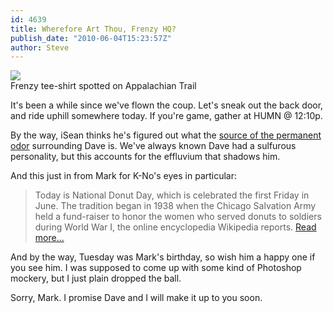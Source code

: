 ```yaml
---
id: 4639
title: Wherefore Art Thou, Frenzy HQ?
publish_date: "2010-06-04T15:23:57Z"
author: Steve
---
```

[![](http://www.flagstafffrenzy.org/wp-content/uploads/2010/06/jh-frenzy-tee.jpg)](http://www.flagstafffrenzy.org/wp-content/uploads/2010/06/jh-frenzy-tee.jpg)  
Frenzy tee-shirt spotted on Appalachian Trail

It's been a while since we've flown the coup. Let's sneak out the back door, and ride uphill somewhere today. If you're game, gather at HUMN @ 12:10p.

By the way, iSean thinks he's figured out what the [source of the permanent odor](http://www.engadget.com/2010/06/03/fraunhofer-developing-bike-helmets-and-other-products-that-sti/) surrounding Dave is. We've always known Dave had a sulfurous personality, but this accounts for the effluvium that shadows him.

And this just in from Mark for K-No's eyes in particular:

> Today is National Donut Day, which is celebrated the first Friday in June. The tradition began in 1938 when the Chicago Salvation Army held a fund-raiser to honor the women who served donuts to soldiers during World War I, the online encyclopedia Wikipedia reports. [Read more...](http://www.denverpost.com/news/ci_15227305)

And by the way, Tuesday was Mark's birthday, so wish him a happy one if you see him. I was supposed to come up with some kind of Photoshop mockery, but I just plain dropped the ball.

Sorry, Mark. I promise Dave and I will make it up to you soon.
